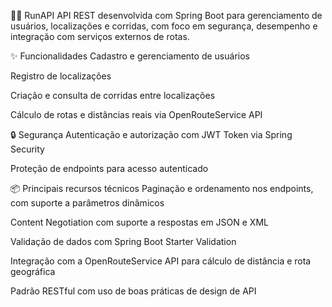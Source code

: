 🏃‍♂️ RunAPI
API REST desenvolvida com Spring Boot para gerenciamento de usuários, localizações e corridas, com foco em segurança, desempenho e integração com serviços externos de rotas.

✨ Funcionalidades
Cadastro e gerenciamento de usuários

Registro de localizações

Criação e consulta de corridas entre localizações

Cálculo de rotas e distâncias reais via OpenRouteService API

🔒 Segurança
Autenticação e autorização com JWT Token via Spring Security

Proteção de endpoints para acesso autenticado

📦 Principais recursos técnicos
Paginação e ordenamento nos endpoints, com suporte a parâmetros dinâmicos

Content Negotiation com suporte a respostas em JSON e XML

Validação de dados com Spring Boot Starter Validation

Integração com a OpenRouteService API para cálculo de distância e rota geográfica

Padrão RESTful com uso de boas práticas de design de API
